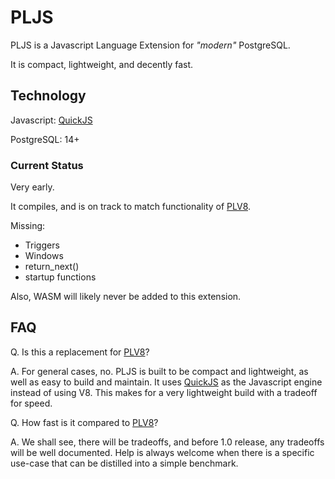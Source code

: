 # PLJS

PLJS is a Javascript Language Extension for _"modern"_ PostgreSQL.

It is compact, lightweight, and decently fast.

## Technology

Javascript: [QuickJS](https://bellard.org/quickjs/quickjs.html)

PostgreSQL: 14+

### Current Status

Very early.

It compiles, and is on track to match functionality of [PLV8](https://github.com/plv8/plv8).

Missing:

- Triggers
- Windows
- return_next()
- startup functions

Also, WASM will likely never be added to this extension.

## FAQ

Q. Is this a replacement for [PLV8](https://github.com/plv8/plv8)?

A. For general cases, no. PLJS is built to be compact and lightweight, as well as easy to build
and maintain. It uses [QuickJS](https://github.com/bellard/quickjs) as the Javascript engine
instead of using V8. This makes for a very lightweight build with a tradeoff for speed.

Q. How fast is it compared to [PLV8](https://github.com/plv8/plv8)?

A. We shall see, there will be tradeoffs, and before 1.0 release, any tradeoffs will be well documented. Help is always welcome when there is a specific use-case that can be distilled into a simple benchmark.
